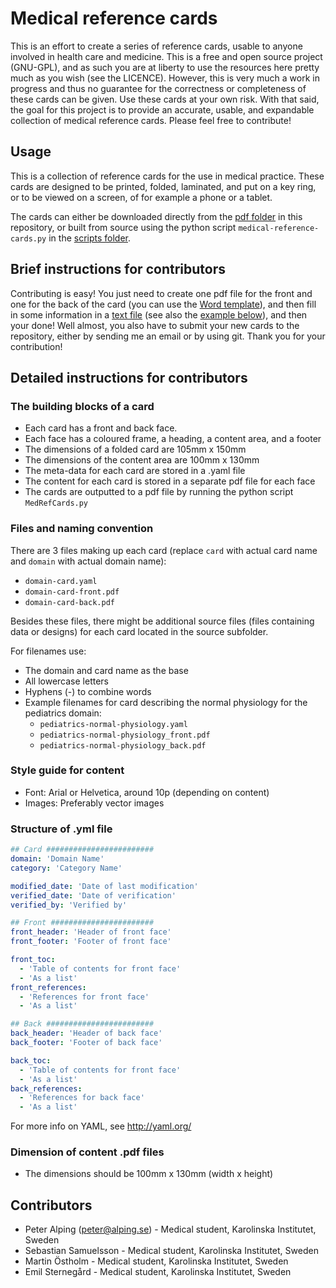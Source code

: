 # Medical reference cards
This is an effort to create a series of reference cards, usable to anyone involved in health care and medicine. This is a free and open source project (GNU-GPL), and as such you are at liberty to use the resources here pretty much as you wish (see the LICENCE). However, this is very much a work in progress and thus no guarantee for the correctness or completeness of these cards can be given. Use these cards at your own risk. With that said, the goal for this project is to provide an accurate, usable, and expandable collection of medical reference cards. Please feel free to contribute!

## Usage
This is a collection of reference cards for the use in medical practice. These cards are designed to be printed, folded, laminated, and put on a key ring, or to be viewed on a screen, of for example a phone or a tablet.

The cards can either be downloaded directly from the [pdf folder](pdf "pdf folder") in this repository, or built from source using the python script `medical-reference-cards.py` in the [scripts folder](scripts "scripts folder").

## Brief instructions for contributors
Contributing is easy! You just need to create one pdf file for the front and one for the back of the card (you can use the [Word template](templates/word-content-template.dotx "Word template")), and then fill in some information in a [text file](templates/card-description-template.yml "Card description template") (see also the [example below](#structure-of-yml-file)), and then your done! Well almost, you also have to submit your new cards to the repository, either by sending me an email or by using git. Thank you for your contribution!

## Detailed instructions for contributors

### The building blocks of a card
- Each card has a front and back face.
- Each face has a coloured frame, a heading, a content area, and a footer
- The dimensions of a folded card are 105mm x 150mm
- The dimensions of the content area are 100mm x 130mm
- The meta-data for each card are stored in a .yaml file
- The content for each card is stored in a separate pdf file for each face
- The cards are outputted to a pdf file by running the python script `MedRefCards.py`

### Files and naming convention
There are 3 files making up each card (replace `card` with actual card name and `domain` with actual domain name):
+ `domain-card.yaml`
+ `domain-card-front.pdf`
+ `domain-card-back.pdf`

Besides these files, there might be additional source files (files containing data or designs) for each card located in the source subfolder.

For filenames use:
  - The domain and card name as the base
  - All lowercase letters
  - Hyphens (-) to combine words
  - Example filenames for card describing the normal physiology for the pediatrics domain:
    + `pediatrics-normal-physiology.yaml`
    + `pediatrics-normal-physiology_front.pdf`
    + `pediatrics-normal-physiology_back.pdf`

### Style guide for content
- Font: Arial or Helvetica, around 10p (depending on content)
- Images: Preferably vector images

### Structure of .yml file
```yaml
## Card ########################
domain: 'Domain Name'
category: 'Category Name'

modified_date: 'Date of last modification'
verified_date: 'Date of verification'
verified_by: 'Verified by'

## Front #######################
front_header: 'Header of front face'
front_footer: 'Footer of front face'

front_toc:
  - 'Table of contents for front face'
  - 'As a list'
front_references:
  - 'References for front face'
  - 'As a list'

## Back ########################
back_header: 'Header of back face'
back_footer: 'Footer of back face'

back_toc:
  - 'Table of contents for front face'
  - 'As a list'
back_references:
  - 'References for back face'
  - 'As a list'
```
For more info on YAML, see http://yaml.org/

### Dimension of content .pdf files
- The dimensions should be 100mm x 130mm (width x height)

## Contributors
- Peter Alping (peter@alping.se) - Medical student, Karolinska Institutet, Sweden
- Sebastian Samuelsson - Medical student, Karolinska Institutet, Sweden
- Martin Östholm - Medical student, Karolinska Institutet, Sweden
- Emil Sternegård - Medical student, Karolinska Institutet, Sweden